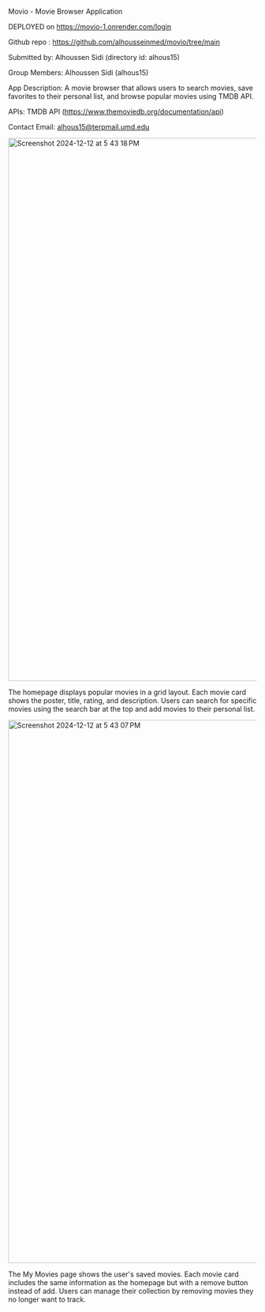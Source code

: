 Movio - Movie Browser Application

DEPLOYED on https://movio-1.onrender.com/login 

Github repo : https://github.com/alhousseinmed/movio/tree/main

Submitted by: Alhoussen Sidi (directory id: alhous15)

Group Members: Alhoussen Sidi (alhous15)

App Description: A movie browser that allows users to search movies, save favorites to their personal list, and browse popular movies using TMDB API.

APIs: TMDB API (https://www.themoviedb.org/documentation/api)

Contact Email: alhous15@terpmail.umd.edu



<img width="1100" alt="Screenshot 2024-12-12 at 5 43 18 PM" src="https://github.com/user-attachments/assets/fbca3e9e-ed14-4871-a7dd-ac00354a1bff" />

The homepage displays popular movies in a grid layout. Each movie card shows the poster, title, rating, and description. 
Users can search for specific movies using the search bar at the top and add movies to their personal list.


<img width="1100" alt="Screenshot 2024-12-12 at 5 43 07 PM" src="https://github.com/user-attachments/assets/c24257ae-cada-4cec-890b-21505048b7bb" />


The My Movies page shows the user's saved movies. Each movie card includes the same information as the homepage but with a remove button instead of add. 
Users can manage their collection by removing movies they no longer want to track.
